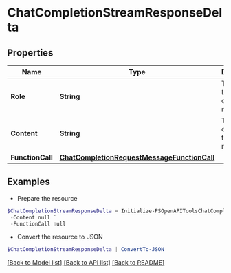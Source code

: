 # ChatCompletionStreamResponseDelta
## Properties

Name | Type | Description | Notes
------------ | ------------- | ------------- | -------------
**Role** | **String** | The role of the author of this message. | [optional] 
**Content** | **String** | The contents of the chunk message. | [optional] 
**FunctionCall** | [**ChatCompletionRequestMessageFunctionCall**](ChatCompletionRequestMessageFunctionCall.md) |  | [optional] 

## Examples

- Prepare the resource
```powershell
$ChatCompletionStreamResponseDelta = Initialize-PSOpenAPIToolsChatCompletionStreamResponseDelta  -Role null `
 -Content null `
 -FunctionCall null
```

- Convert the resource to JSON
```powershell
$ChatCompletionStreamResponseDelta | ConvertTo-JSON
```

[[Back to Model list]](../README.md#documentation-for-models) [[Back to API list]](../README.md#documentation-for-api-endpoints) [[Back to README]](../README.md)

